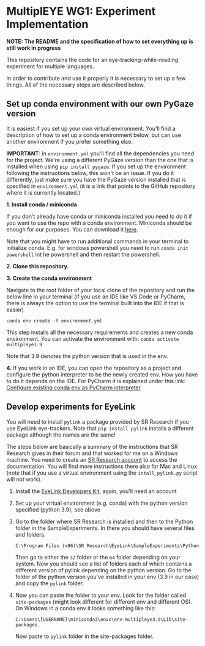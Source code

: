 # MultiplEYE WG1: Experiment Implementation

**NOTE: The README and the specification of how to set everything up is still work in progress**

This repository contains the code for an eye-tracking-while-reading experiment for multiple languages.

In order to contribute and use it properly it is necessary to set up a few things. All of the necessary steps are 
described below. 


## Set up conda environment with our own PyGaze version
It is easiest if you set up your own virtual environment. You'll find a description of how to set up a conda environment below,
but can use another environment if you prefer something else. 

**IMPORTANT**: in `environment.yml` you'll find all the dependencies you need for the project.
We're using a different PyGaze version than the one that is installed when using `pip install pygaze`. If you set up the
environment following the instructions below, this won't be an issue. If you do it differently, just make sure you have the PyGaze
version installed that is specified in `environment.yml` (it is a link that points to the GitHub 
repository where it is currently located.)

**1. Install conda / miniconda**
   
   If you don't already have conda or miniconda installed you need to do it if you want to use the repo with a conda 
   environment. Miniconda should be enough for our purposes.
   You can download it [here](https://docs.conda.io/en/latest/miniconda.html). 
   
   Note that you might have to run additional commands in your terminal to initialize conda. E.g. for windows powershell
   you need to run `conda init powershell` int he powershell and then restart the powershell.

   
**2. Clone this repository.**
   
   


**3. Create the conda environment**
   
   Navigate to the root folder of your local clone of the repository and run the below line in your terminal (if you use an
   IDE like VS Code or PyCharm, there is always the option to use the terminal built into the IDE if that is easier)

   `conda env create -f environment.yml`

   This step installs all the necessary requirements and creates a new conda environment. You can activate the environment with:
   `conda activate multipleye3.9`
   
   Note that 3.9 denotes the python version that is used in the env.


**4.** If you work in an IDE, you can open the repository as a project and configure the python interpreter to be the newly
   created env. How you have to do it depends on the IDE. For PyCharm it is explained under this link: [Configure existing conda env as PyCharm interpreter](https://www.jetbrains.com/help/pycharm/conda-support-creating-conda-virtual-environment.html)
   

## Develop experiments for EyeLink
You will need to install `pylink` a package provided by SR Research if you use EyeLink eye-trackers. 
Note that `pip install pylink` installs a different package although the names are the same!

The steps below are basically a summary of the instructions that SR Research gives in their forum and that worked for 
me on a Windows machine. You need to create an [SR Research account](https://www.sr-research.com/support/thread-48.html) to access the documentation. 
You will find more instructions there also for Mac and Linux (note 
that if you use a virtual environment using the `intall_pylink.py` script will not work).

1. Install the [EyeLink Developers Kit](https://www.sr-research.com/support/showthread.php?tid=13), again, you'll need
   an account
   

2. Set up your virtual environment (e.g. conda) with the python version specified (python 3.9), see above
   

3. Go to the folder where SR Research is installed and then to the Python folder in the SampleExperiments. In there you 
   should have several files and folders. 
   
   `C:\Program Files (x86)\SR Research\EyeLink\SampleExperiments\Python`
    
   Then go to either the `32` folder or the `64` folder depending on your system. Now you should see a list of folders 
   each of which contains a different version of pylink depending on the python version. Go to the folder of the python 
   version you've installed in your env (3.9 in our case) and copy the `pylink` folder.
  
 
4. Now you can paste the folder to your env. Look for the folder called `site-packages` (might look different for 
   different env and different OS). On Windows in a conda env it looks something like this:
   
   `C:\Users\[USERNAME]\miniconda3\envs\env-multipleye3.9\Lib\site-packages`

   Now paste to `pylink` folder in the site-packages folder.